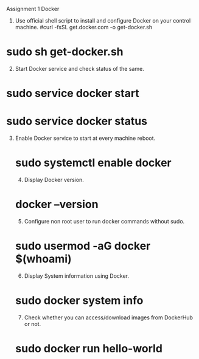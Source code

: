 Assignment 1 Docker



1. Use official shell script to install and configure Docker on your control machine.
#curl -fsSL get.docker.com -o get-docker.sh
# sudo sh get-docker.sh

2. Start Docker service and check status of the same.
# sudo service docker start
# sudo service docker status

3. Enable Docker service to start at every machine reboot.
	# sudo systemctl enable docker 
	4. Display Docker version.
	# docker –version

	5. Configure non root user to run docker 	commands without sudo.
	# sudo usermod -aG docker $(whoami)
	6. Display System information using Docker.
	# sudo docker system info
	
	7. Check whether you can access/download 	images from DockerHub or 	not.
	# sudo docker run hello-world




